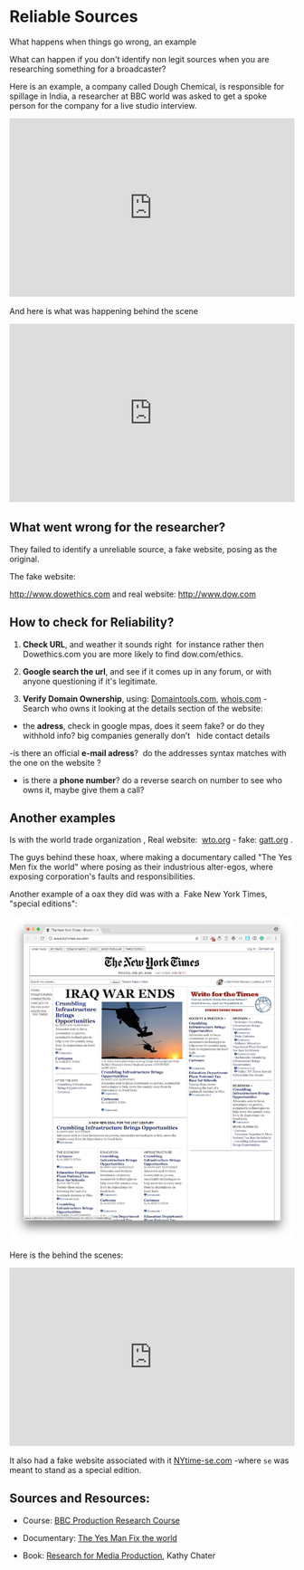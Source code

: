 # Reliable Sources

What happens when things go wrong, an example

What can happen if you don't identify non legit sources when you are researching something for a broadcaster?

Here is an example, a company called Dough Chemical, is responsible for spillage in India, a researcher at BBC world was asked to get a spoke person for the company for a live studio interview.

<iframe width="100%" height="315" src="https://www.youtube.com/embed/LiWlvBro9eI?rel=0" frameborder="0" allowfullscreen></iframe>


<!-- tip: watch up to min 00:37 then pause  -->

And here is what was happening behind the scene

<iframe width="100%" height="315" src="https://www.youtube.com/embed/OazUh0Ym8rc?rel=0&amp;start=1585" frameborder="0" allowfullscreen></iframe>



<!--  tip: fast forward to min 26:25 to see the behind the scene of the BBC world interview, for some context. -->

## What went wrong for the researcher?

They failed to identify a unreliable source, a fake website, posing as the original.

The fake website:

http://www.dowethics.com and real website: http://www.dow.com


## How to check for Reliability?

1. **Check URL**, and weather it sounds right  for instance rather then Dowethics.com you are more likely to find dow.com/ethics.

2. **Google search the url**, and see if it comes up in any forum, or with anyone questioning if it's legitimate.

3. **Verify Domain Ownership**, using: [Domaintools.com](http://www.domaintools.com/), [whois.com](http://www.whois.com/) - Search who owns it looking at the details section of the website:

- the **adress**, check in google mpas, does it seem fake? or do they withhold info? big companies generally don’t   hide contact details

-is there an official **e-mail adress**?  do the addresses syntax matches with the one on the website ?  

- is there a **phone number**? do a reverse search on number to see who owns it, maybe give them a call?



## Another examples

Is with the world trade organization , Real website:  [wto.org](http://www.wto.org/) - fake: [gatt.org](http://www.gatt.org/) .

The guys behind these hoax, where making a documentary called "The Yes Men fix the world" where posing as their industrious alter-egos, where exposing corporation's faults and responsibilities.

Another example of a oax they did was with a  Fake New York Times, "special editions":

![NY Times Special Edition](/assets/NYTimes-se.png)


Here is the behind the scenes:

<iframe width="100%" height="315" src="https://www.youtube.com/embed/YoZQNgAnvqs?rel=0" frameborder="0" allowfullscreen></iframe>


It also had a fake website associated with it [NYtime-se.com](http://www.nytimes-se.com/) -where `se` was meant to stand as a special edition.


## Sources and Resources:

- Course: [BBC Production Research Course](http://www.bbcacademy.com/bbc/servlet/ekp?CID=20010727&TX=FORMAT1&BACKTOCATALOG=Y)

- Documentary: [The Yes Man Fix the world](http://http//dogwoof.com/films/the-yes-men-fix-the-world)

- Book: [Research for Media Production](http://amzn.eu/8wyTJgJ), Kathy Chater

